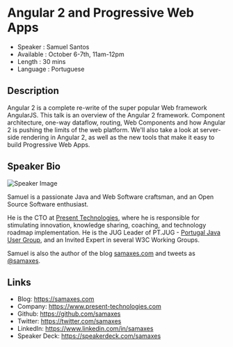 Angular 2 and Progressive Web Apps
==================================

* Speaker   : Samuel Santos
* Available : October 6-7th, 11am-12pm
* Length    : 30 mins
* Language  : Portuguese

Description
-----------

Angular 2 is a complete re-write of the super popular Web framework AngularJS. This talk is an overview of the Angular 2 framework. Component architecture, one-way dataflow, routing, Web Components and how Angular 2 is pushing the limits of the web platform. We'll also take a look at server-side rendering in Angular 2, as well as the new tools that make it easy to build Progressive Web Apps.

Speaker Bio
-----------

![Speaker Image](https://avatars2.githubusercontent.com/u/134441?v=3&s=400)

Samuel is a passionate Java and Web Software craftsman, and an Open Source Software enthusiast.

He is the CTO at [Present Technologies](https://www.present-technologies.com), where he is responsible for stimulating innovation, knowledge sharing, coaching, and technology roadmap implementation. He is the JUG Leader of PT.JUG - [Portugal Java User Group](https://jug.pt), and an Invited Expert in several W3C Working Groups.

Samuel is also the author of the blog [samaxes.com](https://samaxes.com) and tweets as [@samaxes](https://twitter.com/samaxes).

Links
-----

* Blog: https://samaxes.com
* Company: https://www.present-technologies.com
* Github: https://github.com/samaxes
* Twitter: https://twitter.com/samaxes
* LinkedIn: https://www.linkedin.com/in/samaxes
* Speaker Deck: https://speakerdeck.com/samaxes
